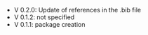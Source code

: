 - V 0.2.0: Update of references in the .bib file
- V 0.1.2: not specified
- V 0.1.1: package creation

